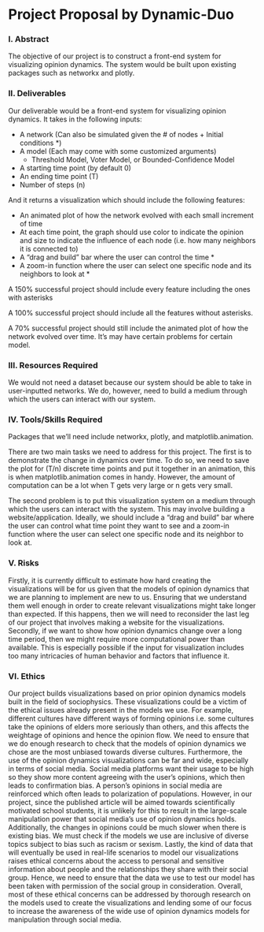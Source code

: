 # Project Proposal by Dynamic-Duo


### I. Abstract

The objective of our project is to construct a front-end system for visualizing opinion dynamics. The system would be built upon existing packages such as networkx and plotly. 

### II. Deliverables

Our deliverable would be a front-end system for visualizing opinion dynamics. It takes in the following inputs:
- A network (Can also be simulated given the # of nodes + Initial conditions *)
- A model (Each may come with some customized arguments) 
	- Threshold Model, Voter Model, or Bounded-Confidence Model
- A starting time point (by default 0)
- An ending time point (T) 
- Number of steps (n)

And it returns a visualization which should include the following features:
- An animated plot of how the network evolved with each small increment of time
- At each time point, the graph should use color to indicate the opinion and size to indicate the influence of each node  (i.e. how many neighbors it is connected to)
- A “drag and build” bar where the user can control the time *
- A zoom-in function where the user can select one specific node and its neighbors to look at *

A 150% successful project should include every feature including the ones with asterisks

A 100% successful project should include all the features without asterisks. 

A 70% successful project should still include the animated plot of how the network evolved over time. It’s may have certain problems for certain model.

### III. Resources Required

We would not need a dataset because our system should be able to take in user-inputted networks. We do, however, need to build a medium through which the users can interact with our system. 

### IV. Tools/Skills Required

Packages that we’ll need include networkx, plotly, and matplotlib.animation. 

There are two main tasks we need to address for this project. The first is to demonstrate the change in dynamics over time. To do so, we need to save the plot for (T/n) discrete time points and put it together in an animation, this is when matplotlib.animation comes in handy. However, the amount of computation can be a lot when T gets very large or n gets very small. 

The second problem is to put this visualization system on a medium through which the users can interact with the system. This may involve building a website/application. Ideally, we should include a “drag and build” bar where the user can control what time point they want to see and a zoom-in function where the user can select one specific node and its neighbor to look at. 

### V. Risks

Firstly, it is currently difficult to estimate how hard creating the visualizations will be for us given that the models of opinion dynamics that we are planning to implement are new to us. Ensuring that we understand them well enough in order to create relevant visualizations might take longer than expected. If this happens, then we will need to reconsider the last leg of our project that involves making a website for the visualizations. 
Secondly, if we want to show how opinion dynamics change over a long time period, then we might require more computational power than available. This is especially possible if the input for visualization includes too many intricacies of human behavior and factors that influence it.

### VI. Ethics

Our project builds visualizations based on prior opinion dynamics models built in the field of sociophysics. These visualizations could be a victim of the ethical issues already present in the models we use. For example, different cultures have different ways of forming opinions i.e. some cultures take the opinions of elders more seriously than others, and this affects the weightage of opinions and hence the opinion flow. We need to ensure that we do enough research to check that the models of opinion dynamics we chose are the most unbiased towards diverse cultures. Furthermore, the use of the opinion dynamics visualizations can be far and wide, especially in terms of social media. Social media platforms want their usage to be high so they show more content agreeing with the user’s opinions, which then leads to confirmation bias. A person’s opinions in social media are reinforced which often leads to polarization of populations. However, in our project, since the published article will be aimed towards scientifically motivated school students, it is unlikely for this to result in the large-scale manipulation power that social media’s use of opinion dynamics holds. Additionally, the changes in opinions could be much slower when there is existing bias. We must check if the models we use are inclusive of diverse topics subject to bias such as racism or sexism. Lastly, the kind of data that will eventually be used in real-life scenarios to model our visualizations raises ethical concerns about the access to personal and sensitive information about people and the relationships they share with their social group. Hence, we need to ensure that the data we use to test our model has been taken with permission of the social group in consideration. Overall, most of these ethical concerns can be addressed by thorough research on the models used to create the visualizations and lending some of our focus to increase the awareness of the wide use of opinion dynamics models for manipulation through social media.
